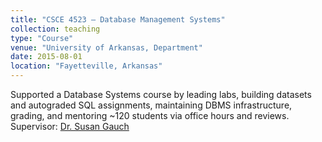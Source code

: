 ```yaml
---
title: "CSCE 4523 – Database Management Systems"
collection: teaching
type: "Course"
venue: "University of Arkansas, Department"
date: 2015-08-01
location: "Fayetteville, Arkansas"
---
```



Supported a Database Systems course by leading labs, building datasets and autograded SQL assignments, maintaining DBMS infrastructure, grading, and mentoring ~120 students via office hours and reviews. Supervisor: [Dr. Susan Gauch](https://csce.uark.edu/~sgauch/)